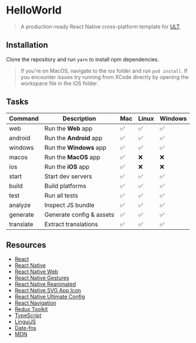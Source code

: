 # HelloWorld

> A production-ready React Native cross-platform template for [ULT](https://ult.dev).


## Installation

Clone the repository and run `yarn` to install npm dependencies.

> If you're on MacOS, navigate to the *ios* folder and run `pod install`. If you encounter issues try running from XCode directly by opening the workspace file in the iOS folder.


## Tasks

| Command   | Description                        | Mac | Linux | Windows |
| ----------| -----------------------------------|-----|-------|---------|
| web       | Run the __Web__ app                |  ✅ |   ✅   |    ✅   |
| android   | Run the __Android__ app            |  ✅ |   ✅   |    ✅   |
| windows   | Run the __Windows__ app            |  ✅ |   ✅   |    ✅   |
| macos     | Run the __MacOS__ app              |  ✅ |   ❌   |    ❌   |
| ios       | Run the __iOS__ app                |  ✅ |   ❌   |    ❌   |
| start     | Start dev servers                  |  ✅ |   ✅   |    ✅   |
| build     | Build platforms                    |  ✅ |   ✅   |    ✅   |
| test      | Run all tests                      |  ✅ |   ✅   |    ✅   |
| analyze   | Inspect JS bundle                  |  ✅ |   ✅   |    ✅   |
| generate  | Generate config & assets           |  ✅ |   ✅   |    ✅   |
| translate | Extract translations               |  ✅ |   ✅   |    ✅   |


## Resources
- [React](https://reactjs.org/docs/getting-started.html)
- [React Native](https://reactnative.dev/docs/getting-started)
- [React Native Web](https://necolas.github.io/react-native-web/docs)
- [React Native Gestures](https://docs.swmansion.com/react-native-gesture-handler/docs)
- [React Native Reanimated](https://docs.swmansion.com/react-native-reanimated/docs)
- [React Native SVG App Icon](https://github.com/aeirola/react-native-svg-app-icon)
- [React Native Ultimate Config](https://github.com/maxkomarychev/react-native-ultimate-config)
- [React Navigation](https://reactnavigation.org/docs/getting-started)
- [Redux Toolkit](https://redux-toolkit.js.org/introduction/getting-started)
- [TypeScript](https://www.typescriptlang.org/docs)
- [LinguiJS](https://lingui.js.org/)
- [Date-fns](https://date-fns.org/)
- [MDN](https://developer.mozilla.org/en-US)
